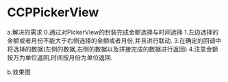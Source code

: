 # CCPPickerView

a.解决的需求
0.通过对PickerView的封装完成金额选择与时间选择
1.左边选择的金额或者月份不能大于右侧选择的金额或者月份,并且进行联动.
3.在确定的回调中将选择的数据(左侧的数据,右侧的数据以及拼接完成的数据进行返回)
4.注意金额按万为单位返回,时间按月份为单位返回.

b.效果图

